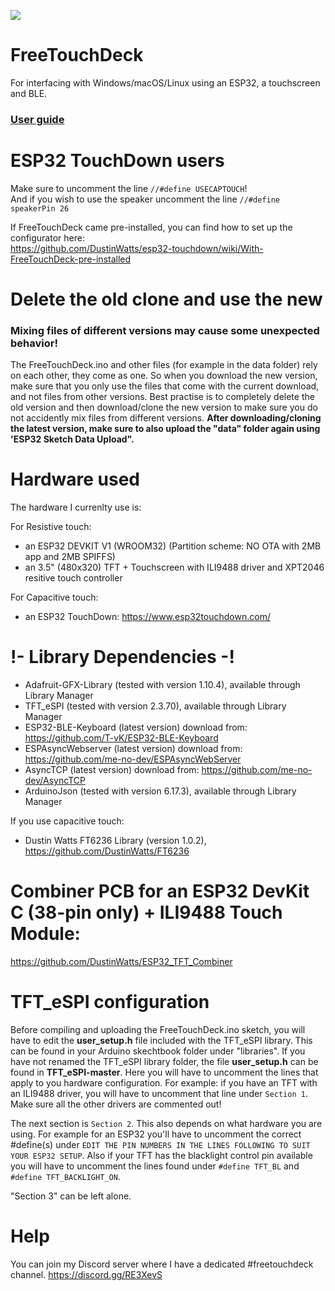 ![](https://dcbadge.vercel.app/api/shield/693862273864827012)

# FreeTouchDeck
For interfacing with Windows/macOS/Linux using an ESP32, a touchscreen and BLE.

### [User guide](https://github.com/DustinWatts/FreeTouchDeck/wiki)

# ESP32 TouchDown users

Make sure to uncomment the line `//#define USECAPTOUCH`!   
And if you wish to use the speaker uncomment the line `//#define speakerPin 26`

If FreeTouchDeck came pre-installed, you can find how to set up the configurator here:   
https://github.com/DustinWatts/esp32-touchdown/wiki/With-FreeTouchDeck-pre-installed

# Delete the old clone and use the new

### Mixing files of different versions may cause some unexpected behavior!

The FreeTouchDeck.ino and other files (for example in the data folder) rely on each other, they come as one. So when you download the new version, make sure that you only use the files that come with the current download, and not files from other versions. Best practise is to completely delete the old version and then download/clone the new version to make sure you do not accidently mix files from different versions. **After downloading/cloning the latest version, make sure to also upload the "data" folder again using 'ESP32 Sketch Data Upload".**

# Hardware used

The hardware I currenlty use is:

For Resistive touch:
- an ESP32 DEVKIT V1 (WROOM32) (Partition scheme: NO OTA with 2MB app and 2MB SPIFFS)
- an 3.5" (480x320) TFT + Touchscreen with ILI9488 driver and XPT2046 resitive touch controller

For Capacitive touch:
- an ESP32 TouchDown: https://www.esp32touchdown.com/

# !- Library Dependencies -!
- Adafruit-GFX-Library (tested with version 1.10.4), available through Library Manager
- TFT_eSPI (tested with version 2.3.70), available through Library Manager
- ESP32-BLE-Keyboard (latest version) download from: https://github.com/T-vK/ESP32-BLE-Keyboard
- ESPAsyncWebserver (latest version) download from: https://github.com/me-no-dev/ESPAsyncWebServer
- AsyncTCP (latest version) download from: https://github.com/me-no-dev/AsyncTCP
- ArduinoJson (tested with version 6.17.3), available through Library Manager

If you use capacitive touch:
- Dustin Watts FT6236 Library (version 1.0.2), https://github.com/DustinWatts/FT6236

# Combiner PCB for an ESP32 DevKit C (38-pin only) + ILI9488 Touch Module:

https://github.com/DustinWatts/ESP32_TFT_Combiner

# TFT_eSPI configuration

Before compiling and uploading the FreeTouchDeck.ino sketch, you will have to edit the **user_setup.h** file included with the TFT_eSPI library. This can be found in your Arduino skechtbook folder under "libraries". If you have not renamed the TFT_eSPI library folder, the file **user_setup.h** can be found in **TFT_eSPI-master**. Here you will have to uncomment the lines that apply to you hardware configuration. For example: if you have an TFT with an ILI9488 driver, you will have to uncomment that line under `Section 1`. Make sure all the other drivers are commented out!  

The next section is `Section 2`. This also depends on what hardware you are using. For example for an ESP32 you'll have to uncomment the correct #define(s) under `EDIT THE PIN NUMBERS IN THE LINES FOLLOWING TO SUIT YOUR ESP32 SETUP`. Also if your TFT has the blacklight control pin available you will have to uncomment the lines found under `#define TFT_BL` and `#define TFT_BACKLIGHT_ON`.  

"Section 3" can be left alone.   

# Help

You can join my Discord server where I have a dedicated #freetouchdeck channel. https://discord.gg/RE3XevS

